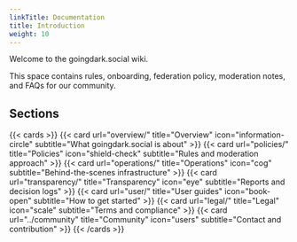 ```yaml
---
linkTitle: Documentation
title: Introduction
weight: 10
---
```


Welcome to the goingdark.social wiki.

This space contains rules, onboarding, federation policy, moderation notes, and FAQs for our community.

## Sections

{{< cards >}}
  {{< card url="overview/" title="Overview" icon="information-circle" subtitle="What goingdark.social is about" >}}
  {{< card url="policies/" title="Policies" icon="shield-check" subtitle="Rules and moderation approach" >}}
  {{< card url="operations/" title="Operations" icon="cog" subtitle="Behind-the-scenes infrastructure" >}}
  {{< card url="transparency/" title="Transparency" icon="eye" subtitle="Reports and decision logs" >}}
  {{< card url="user/" title="User guides" icon="book-open" subtitle="How to get started" >}}
  {{< card url="legal/" title="Legal" icon="scale" subtitle="Terms and compliance" >}}
  {{< card url="../community" title="Community" icon="users" subtitle="Contact and contribution" >}}
{{< /cards >}}
